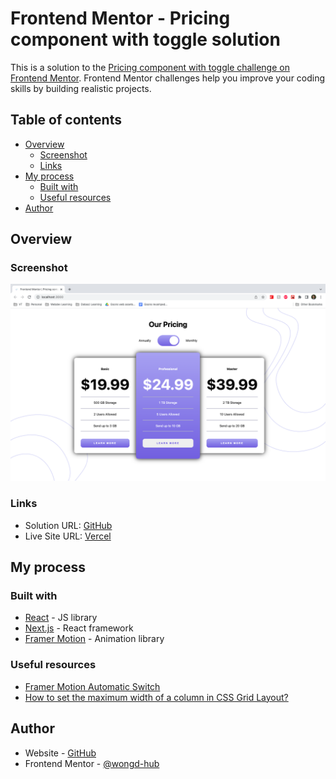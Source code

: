 # Frontend Mentor - Pricing component with toggle solution

This is a solution to the [Pricing component with toggle challenge on Frontend Mentor](https://www.frontendmentor.io/challenges/pricing-component-with-toggle-8vPwRMIC). Frontend Mentor challenges help you improve your coding skills by building realistic projects. 

## Table of contents

- [Overview](#overview)
  - [Screenshot](#screenshot)
  - [Links](#links)
- [My process](#my-process)
  - [Built with](#built-with)
  - [Useful resources](#useful-resources)
- [Author](#author)
## Overview
### Screenshot

![](./screenshot.png)

### Links

- Solution URL: [GitHub](https://your-solution-url.com)
- Live Site URL: [Vercel](https://your-live-site-url.com)

## My process
### Built with

- [React](https://reactjs.org/) - JS library
- [Next.js](https://nextjs.org/) - React framework
- [Framer Motion](https://www.framer.com/docs/) - Animation library

### Useful resources

- [Framer Motion Automatic Switch](https://codesandbox.io/s/framer-motion-automatic-animation-switch-demo-bgun4)
- [How to set the maximum width of a column in CSS Grid Layout?](https://stackoverflow.com/questions/45459151/how-to-set-the-maximum-width-of-a-column-in-css-grid-layout)

## Author

- Website - [GitHub](https://www.your-site.com)
- Frontend Mentor - [@wongd-hub](https://www.frontendmentor.io/profile/wongd-hub)